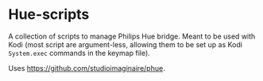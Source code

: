 # Hue-scripts

A collection of scripts to manage Philips Hue bridge. Meant to be used with Kodi (most script are argument-less, allowing them to be set up as Kodi `System.exec` commands in the keymap file).

Uses https://github.com/studioimaginaire/phue.
